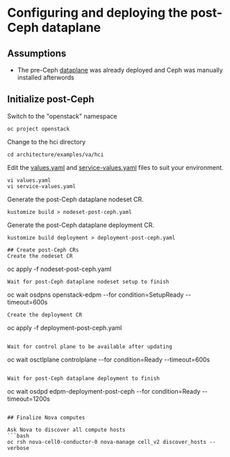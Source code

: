 # Configuring and deploying the post-Ceph dataplane

## Assumptions

- The pre-Ceph [dataplane](dataplane-pre-ceph.md) was already deployed and Ceph was manually installed afterwords

## Initialize post-Ceph

Switch to the "openstack" namespace
```
oc project openstack
```
Change to the hci directory
```
cd architecture/examples/va/hci
```
Edit the [values.yaml](values.yaml) and [service-values.yaml](service-values.yaml)
files to suit your environment.
```
vi values.yaml
vi service-values.yaml
```
Generate the post-Ceph dataplane nodeset CR.
```
kustomize build > nodeset-post-ceph.yaml
```
Generate the post-Ceph dataplane deployment CR.
```
kustomize build deployment > deployment-post-ceph.yaml

## Create post-Ceph CRs
Create the nodeset CR
```
oc apply -f nodeset-post-ceph.yaml
```
Wait for post-Ceph dataplane nodeset setup to finish
```
oc wait osdpns openstack-edpm --for condition=SetupReady --timeout=600s
```
Create the deployment CR
```
oc apply -f deployment-post-ceph.yaml
```

Wait for control plane to be available after updating
```
oc wait osctlplane controlplane --for condition=Ready --timeout=600s
```

Wait for post-Ceph dataplane deployment to finish
```
oc wait osdpd edpm-deployment-post-ceph --for condition=Ready --timeout=1200s
```

## Finalize Nova computes

Ask Nova to discover all compute hosts
```bash
oc rsh nova-cell0-conductor-0 nova-manage cell_v2 discover_hosts --verbose
```
